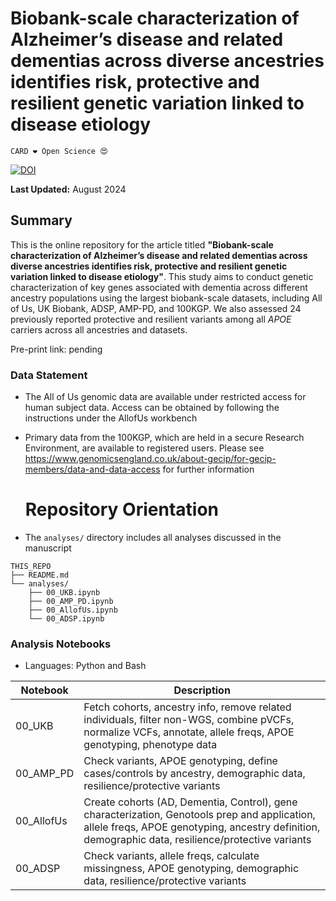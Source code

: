 # Biobank-scale characterization of Alzheimer’s disease and related dementias across diverse ancestries identifies risk, protective and resilient genetic variation linked to disease etiology

`CARD ❤️ Open Science 😍`

[![DOI](https://zenodo.org/badge/845745951.svg)](https://zenodo.org/doi/10.5281/zenodo.13363465)

**Last Updated:** August 2024

## Summary
This is the online repository for the article titled **"Biobank-scale characterization of Alzheimer’s disease and related dementias across diverse ancestries identifies risk, protective and resilient genetic variation linked to disease etiology"**. This study aims to conduct genetic characterization of key genes associated with dementia across different ancestry populations using the largest biobank-scale datasets, including All of Us, UK Biobank, ADSP, AMP-PD, and 100KGP. We also assessed 24 previously reported protective and resilient variants among all *APOE* carriers across all ancestries and datasets.

Pre-print link: pending


### Data Statement 
* The All of Us genomic data are available under restricted access for human subject data. Access can be obtained by following the instructions under the AllofUs workbench
* Primary data from the 100KGP, which are held in a secure Research Environment, are available to registered users. Please see https://www.genomicsengland.co.uk/about-gecip/for-gecip-members/data-and-data-access for further information

  # Repository Orientation 
- The `analyses/` directory includes all analyses discussed in the manuscript
  
```
THIS_REPO
├── README.md
└── analyses/
    ├── 00_UKB.ipynb
    ├── 00_AMP_PD.ipynb
    ├── 00_AllofUs.ipynb
    └── 00_ADSP.ipynb
```

### Analysis Notebooks
* Languages: Python and Bash

 **Notebook** | **Description**                                                                                         |
--------------|---------------------------------------------------------------------------------------------------------|
00_UKB | Fetch cohorts, ancestry info, remove related individuals, filter non-WGS, combine pVCFs, normalize VCFs, annotate, allele freqs, APOE genotyping, phenotype data |
00_AMP_PD    | Check variants, APOE genotyping, define cases/controls by ancestry, demographic data, resilience/protective variants |
00_AllofUs   | Create cohorts (AD, Dementia, Control), gene characterization, Genotools prep and application, allele freqs, APOE genotyping, ancestry definition, demographic data, resilience/protective variants |
00_ADSP      | Check variants, allele freqs, calculate missingness, APOE genotyping, demographic data, resilience/protective variants |
